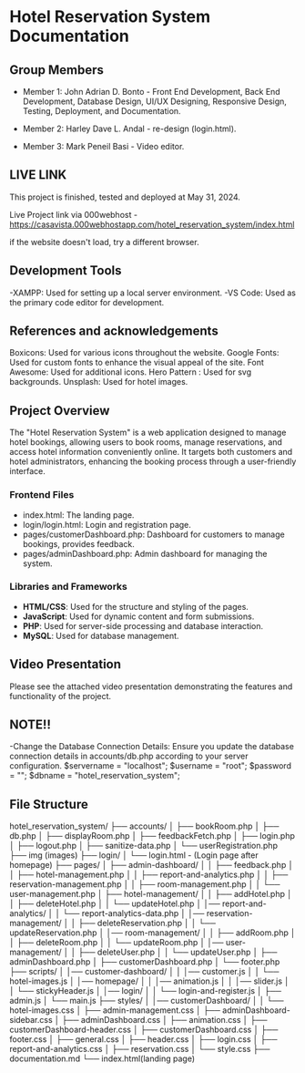 # Hotel Reservation System Documentation

## Group Members

- Member 1: John Adrian D. Bonto - Front End Development, Back End Development, Database Design, UI/UX Designing, Responsive Design, Testing, Deployment, and Documentation.

- Member 2: Harley Dave L. Andal - re-design (login.html).
- Member 3: Mark Peneil Basi - Video editor.

## LIVE LINK

This project is finished, tested and deployed at May 31, 2024.

Live Project link via 000webhost - https://casavista.000webhostapp.com/hotel_reservation_system/index.html

if the website doesn't load, try a different browser.

## Development Tools

-XAMPP: Used for setting up a local server environment.
-VS Code: Used as the primary code editor for development.

## References and acknowledgements

Boxicons: Used for various icons throughout the website.
Google Fonts: Used for custom fonts to enhance the visual appeal of the site.
Font Awesome: Used for additional icons.
Hero Pattern : Used for svg backgrounds.
Unsplash: Used for hotel images.

## Project Overview

The "Hotel Reservation System" is a web application designed to manage hotel bookings, allowing users to book rooms, manage reservations, and access hotel information conveniently online. It targets both customers and hotel administrators, enhancing the booking process through a user-friendly interface.

### Frontend Files

- index.html: The landing page.
- login/login.html: Login and registration page.
- pages/customerDashboard.php: Dashboard for customers to manage bookings, provides feedback.
- pages/adminDashboard.php: Admin dashboard for managing the system.

### Libraries and Frameworks

- **HTML/CSS**: Used for the structure and styling of the pages.
- **JavaScript**: Used for dynamic content and form submissions.
- **PHP**: Used for server-side processing and database interaction.
- **MySQL**: Used for database management.

## Video Presentation

Please see the attached video presentation demonstrating the features and functionality of the project.

## NOTE!!
-Change the Database Connection Details: Ensure you update the database connection details in accounts/db.php according to your server configuration.
  $servername = "localhost";
  $username = "root";
  $password = "";
  $dbname = "hotel_reservation_system";


## File Structure

hotel_reservation_system/
├── accounts/
│ ├── bookRoom.php
│ ├── db.php
│ ├── displayRoom.php
│ ├── feedbackFetch.php
│ ├── login.php
│ ├── logout.php
│ ├── sanitize-data.php
│ └── userRegistration.php
├── img (images)
├── login/
│ └── login.html - (Login page after homepage)
├── pages/
│ ├── admin-dashboard/
│ │ ├── feedback.php
│ │ ├── hotel-management.php
│ │ ├── report-and-analytics.php
│ │ ├── reservation-management.php
│ │ ├── room-management.php
│ │ └── user-management.php
│ ├── hotel-management/
│ │ ├── addHotel.php
│ │ ├── deleteHotel.php
│ │ └── updateHotel.php
│ │── report-and-analytics/
│ │ └── report-analytics-data.php
│ │── reservation-management/
│ │ ├── deleteReservation.php
│ │ └── updateReservation.php
│ │── room-management/
│ │ ├── addRoom.php
│ │ ├── deleteRoom.php
│ │ └── updateRoom.php
│ │── user-management/
│ │ ├── deleteUser.php
│ │ └── updateUser.php
│ ├── adminDashboard.php
│ ├── customerDashboard.php
│ └── footer.php
├── scripts/
│ │── customer-dashboard/
│ │ │── customer.js
│ │ └── hotel-images.js
│ │── homepage/
│ │ │── animation.js
│ │ │── slider.js
│ │ └── stickyHeader.js
│ │── login/
│ │ └── login-and-register.js
│ ├── admin.js
│ └── main.js
├── styles/
│ │── customerDashboard/
│ │ └── hotel-images.css
│ ├── admin-management.css
│ ├── adminDashboard-sidebar.css
│ ├── adminDashboard.css
│ ├── animation.css
│ ├── customerDashboard-header.css
│ ├── customerDashboard.css
│ ├── footer.css
│ ├── general.css
│ ├── header.css
│ ├── login.css
│ ├── report-and-analytics.css
│ ├── reservation.css
│ └── style.css
├── documentation.md
└── index.html(landing page)
